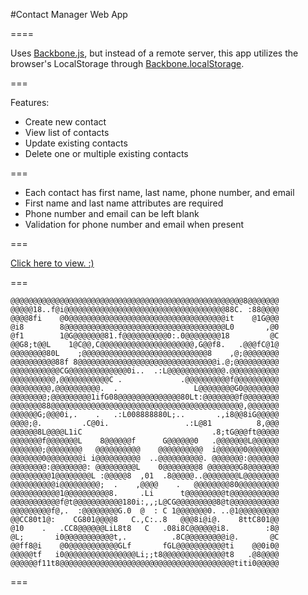 #Contact Manager Web App



====

Uses [Backbone.js](https://github.com/jashkenas/backbone), but instead of a remote server, this app utilizes the browser's LocalStorage through [Backbone.localStorage](https://github.com/jeromegn/Backbone.localStorage).

===

Features:

-  Create new contact
-  View list of contacts
-  Update existing contacts
-  Delete one or multiple existing contacts

===

- Each contact has first name, last name, phone number, and email
- First name and last name attributes are required
- Phone number and email can be left blank
- Validation for phone number and email when present 


===

[Click here to view. :)](http://kamijean47.github.io/CollabspotProject/contactmanager/)

===


```
@@@@@@@@@@@@@@@@@@@@@@@@@@@@@@@@@@@@@@@@@@@@@@@@@@@@8@@@@@@@
@@@@@18..f@i@@@@@@@@@@@@@@@@@@@@@@@@@@@@@@@@@@@@88C. :88@@@@
@@@@8fi    @0@@@@@@@@@@@@@@@@@@@@@@@@@@@@@@@@@@@it    @1G@@@
@i8        8@@@@@@@@@@@@@@@@@@@@@@@@@@@@@@@@@@@@L0       ,@0
@f1        1@G@@@@@@@81.f@@@@@@@@@@0:.0@@@@@@@@18         @C
@@G8;t@@L    1@C@@,C@@@@@@@@@@@@@@@@@@@@@,G@@f8.   .@@@fC@1@
@@@@@@@@80L    ;@@@@@@@@@@@@@@@@@@@@@@@@@@@@8    ,@;@@@@@@@@
@@@@@@@@@@88f 8@@@@@@@@@@@@@@@@@@@@@@@@@@@@@@@i.@;@@@@@@@@@@
@@@@@@@@@@@CG@@@@@@@@@@@@@0i..  .:L@@@@@@@@@@@@@.@@@@@@@@@@@
@@@@@@@@@@,@@@@@@@@@@@C .             .@@@@@@@@@@f@@@@@@@@@@
@@@@@@@@@,@@@@@@@@@@.  .                 L@@@@@@@@G0@@@@@@@@
@@@@@@@@;@@@@@@@@@1ifG08@@@@@@@@@@@@@@80Lt:@@@@@@@@f@@@@@@@@
@@@@@@@88@@@@@@@@@@@@@@@@@@@@@@@@@@@@@@@@@@@@@@@@@@@,@@@@@@@
@@@@@@G;@@@0i,.    .   .:L008888880L;..       .,i8@@8iG@@@@@
@@@@;@.         .C@0i.                 .:L@81          8,@@@
@@@@@@8L@@@@L1iC                             .8;tG@@@ft@@@@@
@@@@@@@f@@@@@@@L    8@@@@@@f      G@@@@@@0   .@@@@@@@L@@@@@@
@@@@@@@;@@@@@@@@   @@@@@@@@@@    @@@@@@@@@@  i@@@@@@0@@@@@@@
@@@@@@@0@@@@@@@@i i@@@@@@@@@@  ..@@@@@@@@@@. @@@@@@@:@@@@@@@
@@@@@@@@:@@@@@@@@: @@@@@@@@@L    0@@@@@@@@8 @@@@@@@G8@@@@@@@
@@@@@@@@@1@@@@@@@@L :@@@@@8  ,01  .8@@@@@..@@@@@@@@L@@@@@@@@
@@@@@@@@@@i@@@@@@@@@;  .    ,@@@@    .   @@@@@@@@80@@@@@@@@@
@@@@@@@@@@@1@@@@@@@@@@8.     .Li      t@@@@@@@@@t@@@@@@@@@@@
@@@@@@@@@@@f@t@@@@@@@@@@@180i:,,;L@CG@@@@@@@@@8@t@@@@@@@@@@@
@@@@@@@@@f@,.  :@@@@@@@@G.0  @  : C 1@@@@@@@0. ..@1@@@@@@@@@
@@CC80t1@:    CG801@@@@8   C.,C:..8   @@@8i@i@.    8ttC801@@
@10    .   .CC8@@@@@@LiL8t8   C   .08i8C@@@@@@i8.        :8@
@L;       i0@@@@@@@@@@@t,.          .8C@@@@@@@@@i@.       @C
@@ff8@i    @0@@@@@@@@@@@GLf       fGL@@@@@@@@@@@ti    @@0i0@
@@@@@tf   i0@@@@@@@@@@@@@@@@Li;;t8@@@@@@@@@@@@@@t8   .@8@@@@
@@@@@@f11t8@@@@@@@@@@@@@@@@@@@@@@@@@@@@@@@@@@@@@@@titi0@@@@@
```

===



